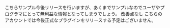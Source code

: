 こちらサンプル今後リリースを行いますが、あくまでサンプルなのでユーザやプログラマにとって無利益な情報となってしまうでしょう。
改善点なし
こちらのアカウントでは今後正式なプラグインをリリースする予定はございません。
